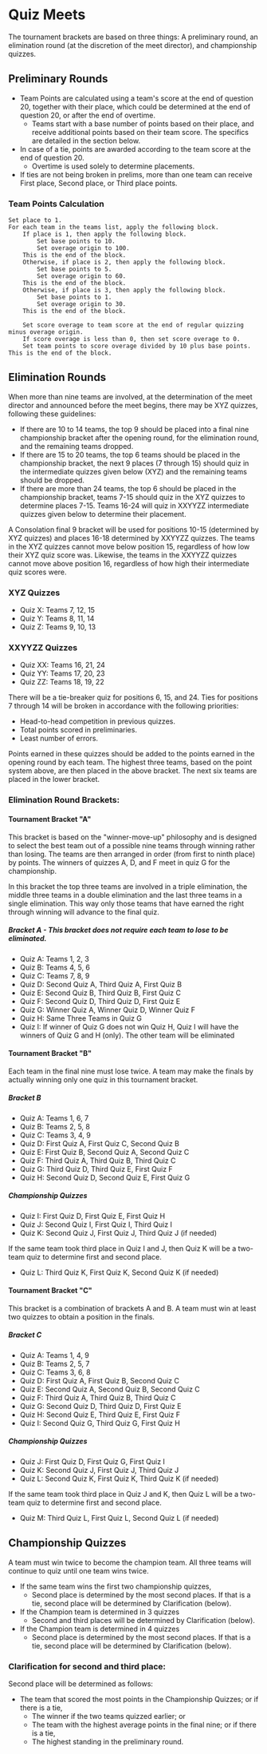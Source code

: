 # Quiz Meets

The tournament brackets are based on three things: A preliminary round, an elimination round (at the discretion of the meet director), and championship quizzes.

## Preliminary Rounds

- Team Points are calculated using a team's score at the end of question 20, together with their place, which could be determined at the end of question 20, or after the end of overtime.
    - Teams start with a base number of points based on their place, and receive additional points based on their team score. The specifics are detailed in the section below.
- In case of a tie, points are awarded according to the team score at the end of question 20.
    - Overtime is used solely to determine placements.
- If ties are not being broken in prelims, more than one team can receive First place, Second place, or Third place points.

### Team Points Calculation

    Set place to 1.
    For each team in the teams list, apply the following block.
        If place is 1, then apply the following block.
            Set base points to 10.
            Set overage origin to 100.
        This is the end of the block.
        Otherwise, if place is 2, then apply the following block.
            Set base points to 5.
            Set overage origin to 60.
        This is the end of the block.
        Otherwise, if place is 3, then apply the following block.
            Set base points to 1.
            Set overage origin to 30.
        This is the end of the block.

        Set score overage to team score at the end of regular quizzing minus overage origin.
        If score overage is less than 0, then set score overage to 0.
        Set team points to score overage divided by 10 plus base points.
    This is the end of the block.

## Elimination Rounds

When more than nine teams are involved, at the determination of the meet director and announced before the meet begins, there may be XYZ quizzes, following these guidelines:

- If there are 10 to 14 teams, the top 9 should be placed into a final nine championship bracket after the opening round, for the elimination round, and the remaining teams dropped.
- If there are 15 to 20 teams, the top 6 teams should be placed in the championship bracket, the next 9 places (7 through 15) should quiz in the intermediate quizzes given below (XYZ) and the remaining teams should be dropped.
- If there are more than 24 teams, the top 6 should be placed in the championship bracket, teams 7-15 should quiz in the XYZ quizzes to determine places 7-15. Teams 16-24 will quiz in XXYYZZ intermediate quizzes given below to determine their placement.

A Consolation final 9 bracket will be used for positions 10-15 (determined by XYZ quizzes) and places 16-18 determined by XXYYZZ quizzes. The teams in the XYZ quizzes cannot move below position 15, regardless of how low their XYZ quiz score was. Likewise, the teams in the XXYYZZ quizzes cannot move above position 16, regardless of how high their intermediate quiz scores were.

### XYZ Quizzes

- Quiz X: Teams 7, 12, 15
- Quiz Y: Teams 8, 11, 14
- Quiz Z: Teams 9, 10, 13

### XXYYZZ Quizzes

- Quiz XX: Teams 16, 21, 24
- Quiz YY: Teams 17, 20, 23
- Quiz ZZ: Teams 18, 19, 22

There will be a tie-breaker quiz for positions 6, 15, and 24. Ties for positions 7 through 14 will be broken in accordance with the following priorities:

- Head-to-head competition in previous quizzes.
- Total points scored in preliminaries.
- Least number of errors.

Points earned in these quizzes should be added to the points earned in the opening round by each team. The highest three teams, based on the point system above, are then placed in the above bracket. The next six teams are placed in the lower bracket.

### Elimination Round Brackets:

#### Tournament Bracket "A"

This bracket is based on the "winner-move-up" philosophy and is designed to select the best team out of a possible nine teams through winning rather than losing. The teams are then arranged in order (from first to ninth place) by points. The winners of quizzes A, D, and F meet in quiz G for the championship.

In this bracket the top three teams are involved in a triple elimination, the middle three teams in a double elimination and the last three teams in a single elimination. This way only those teams that have earned the right through winning will advance to the final quiz.

##### Bracket A - This bracket does not require each team to lose to be eliminated.

- Quiz A: Teams 1, 2, 3
- Quiz B: Teams 4, 5, 6
- Quiz C: Teams 7, 8, 9
- Quiz D: Second Quiz A, Third Quiz A, First Quiz B
- Quiz E: Second Quiz B, Third Quiz B, First Quiz C
- Quiz F: Second Quiz D, Third Quiz D, First Quiz E
- Quiz G: Winner Quiz A, Winner Quiz D, Winner Quiz F
- Quiz H: Same Three Teams in Quiz G
- Quiz I: If winner of Quiz G does not win Quiz H, Quiz I will have the winners of Quiz G and H (only). The other team will be eliminated

#### Tournament Bracket "B"

Each team in the final nine must lose twice. A team may make the finals by actually winning only one quiz in this tournament bracket.

##### Bracket B

- Quiz A: Teams 1, 6, 7
- Quiz B: Teams 2, 5, 8
- Quiz C: Teams 3, 4, 9
- Quiz D: First Quiz A, First Quiz C, Second Quiz B
- Quiz E: First Quiz B, Second Quiz A, Second Quiz C
- Quiz F: Third Quiz A, Third Quiz B, Third Quiz C
- Quiz G: Third Quiz D, Third Quiz E, First Quiz F
- Quiz H: Second Quiz D, Second Quiz E, First Quiz G

##### Championship Quizzes

- Quiz I: First Quiz D, First Quiz E, First Quiz H
- Quiz J: Second Quiz I, First Quiz I, Third Quiz I
- Quiz K: Second Quiz J, First Quiz J, Third Quiz J (if needed)

If the same team took third place in Quiz I and J, then Quiz K will be a two-team quiz to determine first and second place.

- Quiz L: Third Quiz K, First Quiz K, Second Quiz K (if needed)

#### Tournament Bracket "C"

This bracket is a combination of brackets A and B. A team must win at least two quizzes to obtain a position in the finals.

##### Bracket C

- Quiz A: Teams 1, 4, 9
- Quiz B: Teams 2, 5, 7
- Quiz C: Teams 3, 6, 8
- Quiz D: First Quiz A, First Quiz B, Second Quiz C
- Quiz E: Second Quiz A, Second Quiz B, Second Quiz C
- Quiz F: Third Quiz A, Third Quiz B, Third Quiz C
- Quiz G: Second Quiz D, Third Quiz D, First Quiz E
- Quiz H: Second Quiz E, Third Quiz E, First Quiz F
- Quiz I: Second Quiz G, Third Quiz G, First Quiz H

##### Championship Quizzes

- Quiz J: First Quiz D, First Quiz G, First Quiz I
- Quiz K: Second Quiz J, First Quiz J, Third Quiz J
- Quiz L: Second Quiz K, First Quiz K, Third Quiz K (if needed)

If the same team took third place in Quiz J and K, then Quiz L will be a two-team quiz to determine first and second place.

- Quiz M: Third Quiz L, First Quiz L, Second Quiz L (if needed)

## Championship Quizzes

A team must win twice to become the champion team. All three teams will continue to quiz until one team wins twice.

- If the same team wins the first two championship quizzes,
    - Second place is determined by the most second places. If that is a tie, second place will be determined by Clarification (below).
- If the Champion team is determined in 3 quizzes
    - Second and third places will be determined by Clarification (below).
- If the Champion team is determined in 4 quizzes
    - Second place is determined by the most second places. If that is a tie, second place will be determined by Clarification (below).

### Clarification for second and third place:

Second place will be determined as follows:

- The team that scored the most points in the Championship Quizzes; or if there is a tie,
    - The winner if the two teams quizzed earlier; or
    - The team with the highest average points in the final nine; or if there is a tie,
    - The highest standing in the preliminary round.
